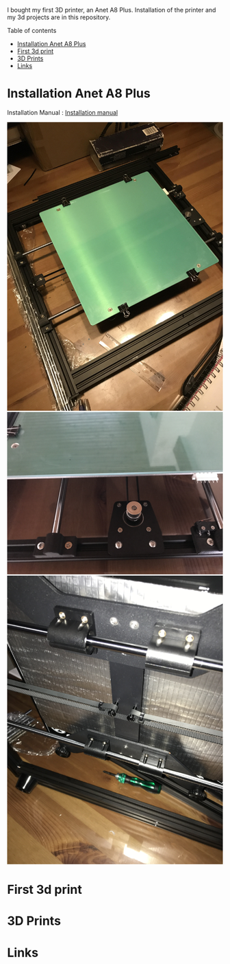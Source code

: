 I bought my first 3D printer, an Anet A8 Plus. Installation of the printer and my 3d projects are in this repository.

Table of contents
- [Installation Anet A8 Plus](#installation-anet-a8-plus)
- [First 3d print](#first-3d-print)
- [3D Prints](#3d-prints)
- [Links](#links)


# Installation Anet A8 Plus

Installation Manual : [Installation manual](Anet_A8_Plus/a8_plus.pdf)

![image](Anet_A8_plus/A8.JPG)
![image](Anet_A8_plus/IMG_1693.JPG)
![image](Anet_A8_plus/IMG_1694.JPG)

# First 3d print

# 3D Prints

# Links
